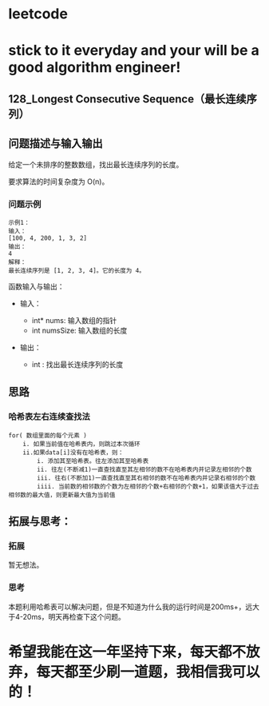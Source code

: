 # leetcode
# stick to it everyday and your will be a good algorithm engineer!
## 128_Longest Consecutive Sequence（最长连续序列）
## 问题描述与输入输出
给定一个未排序的整数数组，找出最长连续序列的长度。

要求算法的时间复杂度为 O(n)。


### 问题示例

	示例1：
	输入：
	[100, 4, 200, 1, 3, 2]
	输出：
	4
	解释：
	最长连续序列是 [1, 2, 3, 4]。它的长度为 4。

函数输入与输出：
* 输入：
	* int* nums: 输入数组的指针
	* int numsSize: 输入数组的长度


* 输出：
	* int : 找出最长连续序列的长度

## 思路			
### 哈希表左右连续查找法
	
	for( 数组里面的每个元素 )
		i. 如果当前值在哈希表内，则跳过本次循环
		ii.如果data[i]没有在哈希表，则：
			i. 添加其至哈希表。往左添加其至哈希表
			ii. 往左(不断减1)一直查找直至其左相邻的数不在哈希表内并记录左相邻的个数
			iii. 往右(不断加1)一直查找直至其右相邻的数不在哈希表内并记录右相邻的个数
			iiii. 当前数的相邻数的个数为左相邻的个数+右相邻的个数+1，如果该值大于过去相邻数的最大值，则更新最大值为当前值
		


## 拓展与思考：
### 拓展
暂无想法。
### 思考
本题利用哈希表可以解决问题，但是不知道为什么我的运行时间是200ms+，远大于4-20ms，明天再检查下这个问题。
	  
# 希望我能在这一年坚持下来，每天都不放弃，每天都至少刷一道题，我相信我可以的！
